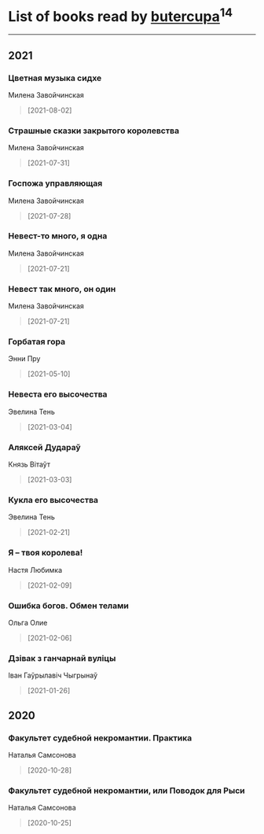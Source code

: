 # List of books read by [butercupa](http://vk.com/id193697993)<sup>14</sup>
---

## 2021

### Цветная музыка сидхе
Милена Завойчинская
> [2021-08-02] 


### Страшные сказки закрытого королевства
Милена Завойчинская
> [2021-07-31] 


### Госпожа управляющая
Милена Завойчинская
> [2021-07-28] 


### Невест-то много, я одна
Милена Завойчинская
> [2021-07-21] 


### Невест так много, он один
Милена Завойчинская
> [2021-07-21] 


### Горбатая гора
Энни Пру
> [2021-05-10] 


### Невеста его высочества
Эвелина Тень
> [2021-03-04] 


### Аляксей Дудараў
Князь Вітаўт
> [2021-03-03] 


### Кукла его высочества
Эвелина Тень
> [2021-02-21] 


### Я – твоя королева!
Настя Любимка
> [2021-02-09] 


### Ошибка богов. Обмен телами
Ольга Олие
> [2021-02-06] 


### Дзівак з ганчарнай вуліцы
Іван Гаўрылавіч Чыгрынаў
> [2021-01-26] 



## 2020

### Факультет судебной некромантии. Практика
Наталья Самсонова
> [2020-10-28] 


### Факультет судебной некромантии, или Поводок для Рыси
Наталья Самсонова
> [2020-10-25] 



